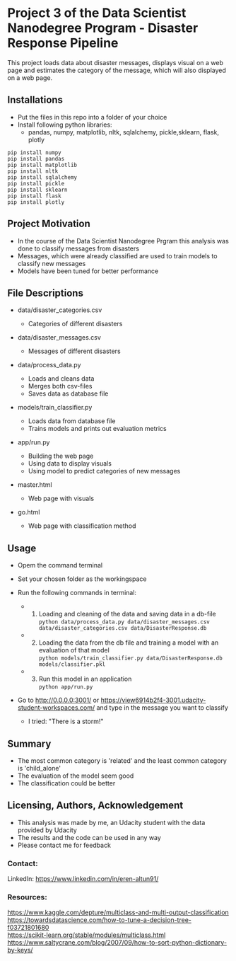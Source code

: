 # Project 3 of the Data Scientist Nanodegree Program - Disaster Response Pipeline
This project loads data about disaster messages, displays visual on a web page and estimates the category of the message, which will also displayed on a web page.

## Installations
- Put the files in this repo into a folder of your choice
- Install following python libraries:
    - pandas, numpy, matplotlib, nltk, sqlalchemy, pickle,sklearn, flask, plotly
    
`pip install numpy`  
`pip install pandas`  
`pip install matplotlib`  
`pip install nltk`  
`pip install sqlalchemy`  
`pip install pickle`  
`pip install sklearn`  
`pip install flask`  
`pip install plotly`  

## Project Motivation
- In the course of the Data Scientist Nanodegree Prgram this analysis was done to classify messages from disasters
- Messages, which were already classified are used to train models to classify new messages
- Models have been tuned for better performance


## File Descriptions
- data/disaster_categories.csv
    - Categories of different disasters

- data/disaster_messages.csv
    - Messages of different disasters

- data/process_data.py
    - Loads and cleans data
    - Merges both csv-files
    - Saves data as database file
    
- models/train_classifier.py
    - Loads data from database file
    - Trains models and prints out evaluation metrics
    
- app/run.py
    - Building the web page
    - Using data to display visuals
    - Using model to predict categories of new messages

- master.html
    - Web page with visuals

- go.html
    - Web page with classification method

   
## Usage
- Opem the command terminal
- Set your chosen folder as the workingspace
- Run the following commands in terminal:
    - 1. Loading and cleaning of the data and saving data in a db-file  
    `python data/process_data.py data/disaster_messages.csv data/disaster_categories.csv data/DisasterResponse.db`

    - 2. Loading the data from the db file and training a model with an evaluation of that model  
    `python models/train_classifier.py data/DisasterResponse.db models/classifier.pkl`

    - 3. Run this model in an application  
    `python app/run.py`

- Go to http://0.0.0.0:3001/ or https://view6914b2f4-3001.udacity-student-workspaces.com/ and type in the message you want to classify  
    - I tried: "There is a storm!"

## Summary
- The most common category is 'related' and the least common category is 'child_alone'
- The evaluation of the model seem good
- The classification could be better

## Licensing, Authors, Acknowledgement

- This analysis was made by me, an Udacity student with the data provided by Udacity
- The results and the code can be used in any way
- Please contact me for feedback

### Contact: 
LinkedIn: https://www.linkedin.com/in/eren-altun91/


### Resources:  
https://www.kaggle.com/depture/multiclass-and-multi-output-classification  
https://towardsdatascience.com/how-to-tune-a-decision-tree-f03721801680  
https://scikit-learn.org/stable/modules/multiclass.html  
https://www.saltycrane.com/blog/2007/09/how-to-sort-python-dictionary-by-keys/  
